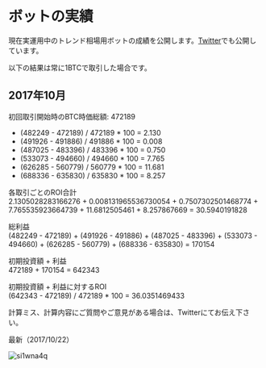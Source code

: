 # ボットの実績

現在実運用中のトレンド相場用ボットの成績を公開します。[Twitter](https://twitter.com/nkts)でも公開しています。

以下の結果は常に1BTCで取引した場合です。

## 2017年10月

初回取引開始時のBTC時価総額: 472189

- (482249 - 472189) / 472189 * 100 = 2.130
- (491926 - 491886) / 491886 * 100 = 0.008
- (487025 - 483396) / 483396 * 100 = 0.750
- (533073 - 494660) / 494660 * 100 = 7.765
- (626285 - 560779) / 560779 * 100 = 11.681
- (688336 - 635830) / 635830 * 100 = 8.257

各取引ごとのROI合計  
2.1305028283166276 + 0.008131965536730054 + 0.7507302501468774 + 7.765535923664739 + 11.6812505461 + 8.257867669 = 30.5940191828

総利益  
(482249 - 472189) + (491926 - 491886) + (487025 - 483396) + (533073 - 494660) + (626285 - 560779) + (688336 - 635830) = 170154

初期投資額 + 利益  
472189 + 170154 = 642343

初期投資額 + 利益に対するROI  
(642343 - 472189) / 472189 * 100 = 36.0351469433

計算ミス、計算内容にご質問やご意見がある場合は、Twitterにてお伝え下さい。


最新（2017/10/22）

![si1wna4q](https://user-images.githubusercontent.com/29969775/31860169-c8e178f8-b748-11e7-90b1-19280ca6ad38.png)
